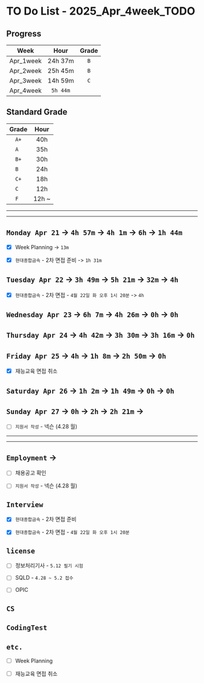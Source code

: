 # TO Do List - 2025_Apr_4week_TODO

## Progress
| Week | Hour | Grade |
|:---:|:---:|:---:|
|Apr_1week|24h 37m|`B`|
|Apr_2week|25h 45m|`B`|
|Apr_3week|14h 59m|`C`|
|Apr_4week|`5h 44m`||


## Standard Grade
| Grade | Hour |
|:---:|:---:|
|`A+`|40h|
|`A `|35h|
|`B+`|30h|
|`B `|24h|
|`C+`|18h|
|`C `|12h|
|`F `|12h ~|


---
---

## `Monday Apr 21` -> `4h 57m` -> `4h 1m` -> `6h` -> `1h 44m`
- [x] Week Planning -> `13m`
- [x] `현대종합금속` - 2차 면접 준비 -> `1h 31m`


## `Tuesday Apr 22` -> `3h 49m` -> `5h 21m` -> `32m` -> `4h`
- [x] `현대종합금속` - 2차 면접 - `4월 22일 화 오후 1시 20분` -> `4h`


## `Wednesday Apr 23` -> `6h 7m` -> `4h 26m` ->  `0h` -> `0h`


## `Thursday Apr 24` -> `4h 42m` -> `3h 30m` -> `3h 16m` -> `0h`


## `Friday Apr 25` -> `4h` -> `1h 8m` -> `2h 50m` -> `0h`
- [x] 재능교육 면접 취소


## `Saturday Apr 26` -> `1h 2m` -> `1h 49m` -> `0h` -> `0h`


## `Sunday Apr 27` -> `0h` -> `2h` -> `2h 21m` -> 
- [ ] `지원서 작성` - 넥슨 (4.28 월)


---
---
## `Employment` ->
- [ ] 채용공고 확인
- [ ] `지원서 작성` - 넥슨 (4.28 월)


## `Interview`
- [x] `현대종합금속` - 2차 면접 준비
- [x] `현대종합금속` - 2차 면접 - `4월 22일 화 오후 1시 20분`


## `license`
- [ ] 정보처리기사 - `5.12 필기 시험`
- [ ] SQLD - `4.28 ~ 5.2 접수`
- [ ] OPIC


## `CS`


## `CodingTest`


## `etc.`
- [ ] Week Planning
- [ ] 재능교육 면접 취소





